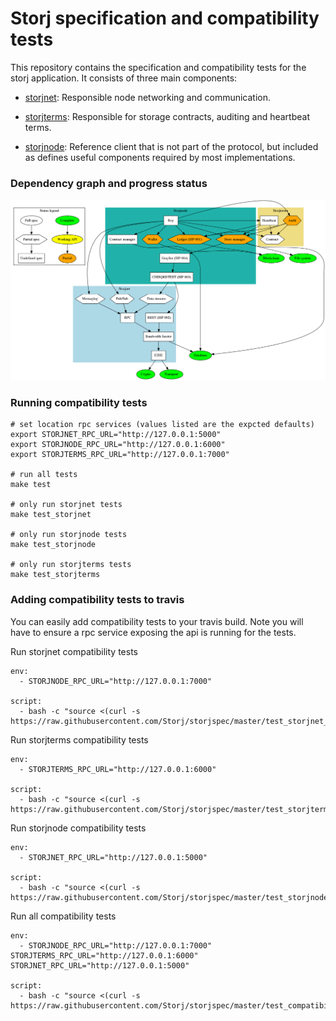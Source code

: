 # Storj specification and compatibility tests

This repository contains the specification and compatibility tests for the 
storj application. It consists of three main components:

 * [storjnet](storjnet): Responsible node networking and communication.

 * [storjterms](storjterms): Responsible for storage contracts, auditing and heartbeat terms.

 * [storjnode](storjnode): Reference client that is not part of the protocol, but included as defines useful components required by most implementations.

### Dependency graph and progress status

![status](status.png)


### Running compatibility tests

    # set location rpc services (values listed are the expcted defaults)
    export STORJNET_RPC_URL="http://127.0.0.1:5000"
    export STORJNODE_RPC_URL="http://127.0.0.1:6000"
    export STORJTERMS_RPC_URL="http://127.0.0.1:7000"

    # run all tests
    make test

    # only run storjnet tests
    make test_storjnet

    # only run storjnode tests
    make test_storjnode

    # only run storjterms tests
    make test_storjterms


### Adding compatibility tests to travis

You can easily add compatibility tests to your travis build. Note you will
have to ensure a rpc service exposing the api is running for the tests.

Run storjnet compatibility tests

    env:
      - STORJNODE_RPC_URL="http://127.0.0.1:7000"

    script:
      - bash -c "source <(curl -s https://raw.githubusercontent.com/Storj/storjspec/master/test_storjnet_compatibility.sh)"


Run storjterms compatibility tests

    env:
      - STORJTERMS_RPC_URL="http://127.0.0.1:6000"

    script:
      - bash -c "source <(curl -s https://raw.githubusercontent.com/Storj/storjspec/master/test_storjterms_compatibility.sh)"


Run storjnode compatibility tests

    env:
      - STORJNET_RPC_URL="http://127.0.0.1:5000"

    script:
      - bash -c "source <(curl -s https://raw.githubusercontent.com/Storj/storjspec/master/test_storjnode_compatibility.sh)"


Run all compatibility tests

    env:
      - STORJNODE_RPC_URL="http://127.0.0.1:7000" STORJTERMS_RPC_URL="http://127.0.0.1:6000" STORJNET_RPC_URL="http://127.0.0.1:5000"

    script:
      - bash -c "source <(curl -s https://raw.githubusercontent.com/Storj/storjspec/master/test_compatibility.sh)"
